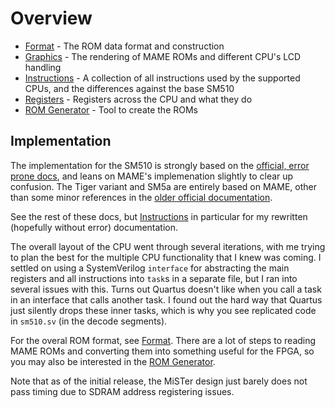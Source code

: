 # Overview

* [Format](format.md) - The ROM data format and construction
* [Graphics](graphics.md) - The rendering of MAME ROMs and different CPU's LCD handling
* [Instructions](instructions.md) - A collection of all instructions used by the supported CPUs, and the differences against the base SM510
* [Registers](registers.md) - Registers across the CPU and what they do
* [ROM Generator](rom_generator.md) - Tool to create the ROMs

## Implementation

The implementation for the SM510 is strongly based on the [official, error prone docs](1990_Sharp_Microcomputers_Data_Book.pdf), and leans on MAME's implemenation slightly to clear up confusion. The Tiger variant and SM5a are entirely based on MAME, other than some minor references in the [older official documentation](1986_Sharp_MOS_Semiconductor_Data_Book.pdf).

See the rest of these docs, but [Instructions](instructions.md) in particular for my rewritten (hopefully without error) documentation.

The overall layout of the CPU went through several iterations, with me trying to plan the best for the multiple CPU functionality that I knew was coming. I settled on using a SystemVerilog `interface` for abstracting the main registers and all instructions into `task`s in a separate file, but I ran into several issues with this. Turns out Quartus doesn't like when you call a task in an interface that calls another task. I found out the hard way that Quartus just silently drops these inner tasks, which is why you see replicated code in `sm510.sv` (in the decode segments).

For the overal ROM format, see [Format](format.md). There are a lot of steps to reading MAME ROMs and converting them into something useful for the FPGA, so you may also be interested in the [ROM Generator](rom_generator.md).

Note that as of the initial release, the MiSTer design just barely does not pass timing due to SDRAM address registering issues.